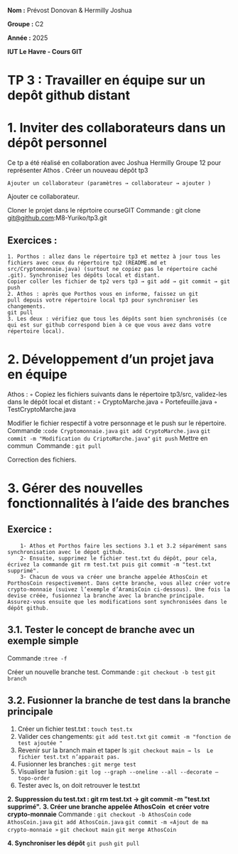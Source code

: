 **Nom :** Prévost Donovan & Hermilly Joshua

**Groupe :** C2

**Année :** 2025

**IUT Le Havre - Cours GIT**

# TP 3 : Travailler en équipe sur un depôt github distant

# 1. Inviter des collaborateurs dans un dépôt personnel
Ce tp a été réalisé en collaboration avec Joshua Hermilly Groupe 12 pour représenter Athos .
	Créer un nouveau dépôt tp3

	Ajouter un collaborateur (paramètres → collaborateur → ajouter )

Ajouter ce collaborateur.

Cloner le projet dans le réprtoire courseGIT
Commande : git clone git@github.com:M8-Yuriko/tp3.git


## Exercices :
	1. Porthos : allez dans le répertoire tp3 et mettez à jour tous les fichiers avec ceux du répertoire tp2 (README.md et src/Cryptomonnaie.java) (surtout ne copiez pas le répertoire caché .git). Synchronisez les dépôts local et distant.
	Copier coller les fichier de tp2 vers tp3 → git add → git commit → git push
	2. Athos : après que Porthos vous en informe, faissez un git pull depuis votre répertoire local tp3 pour synchroniser les changements.
	git pull
	3. Les deux : vérifiez que tous les dépôts sont bien synchronisés (ce qui est sur github correspond bien à ce que vous avez dans votre répertoire local).

# 2. Développement d’un projet java en équipe
Athos :
        ◦ Copiez les fichiers suivants dans le répertoire tp3/src, validez-les dans le dépôt local et distant :
        ◦ CryptoMarche.java
        ◦ Portefeuille.java
        ◦ TestCryptoMarche.java

Modifier le fichier respectif à votre personnage et le push sur le répertoire. 
Commande :`code Cryptomonnaie.java`
          `git add CryptoMarche.java`
          `git commit -m "Modification du CriptoMarche.java"`
          `git push`
Mettre en commun 
Commande : `git pull`

Correction des fichiers.

# 3. Gérer des nouvelles fonctionnalités à l’aide des branches
## Exercice :
        1- Athos et Porthos faire les sections 3.1 et 3.2 séparément sans synchronisation avec le dépot github.
        2- Ensuite, supprimez le fichier test.txt du dépôt, pour cela, écrivez la commande git rm test.txt puis git commit -m "test.txt supprimé".
        3- Chacun de vous va créer une branche appelée AthosCoin et PorthosCoin respectivement. Dans cette branche, vous allez créer votre crypto-monnaie (suivez l’exemple d’AramisCoin ci-dessous). Une fois la devise créée, fusionnez la branche avec la branche principale. Assurez-vous ensuite que les modifications sont synchronisées dans le dépôt github.

## 3.1. Tester le concept de branche avec un exemple simple
Commande :`tree -f`

Créer un nouvelle branche test. 
Commande : `git checkout -b test`
           `git branch`

## 3.2. Fusionner la branche de test dans la branche principale 
1. Créer un fichier test.txt : `touch test.tx`
2. Valider ces changements: `git add test.txt`
                            `git commit -m "fonction de test ajoutée "`
3. Revenir sur la branch main et taper ls :`git checkout main → ls	Le fichier test.txt n’apparait pas.`
4. Fusionner les branches : `git merge test`
5. Visualiser la fusion : `git log --graph --oneline --all --decorate –topo-order`
6. Tester avec ls, on doit retrouver le test.txt

**2. Suppression du test.txt :  git rm test.txt →  git commit -m "test.txt supprimé".**
**3. Créer une branche appelée AthosCoin  et créer votre crypto-monnaie**
Commande : `git checkout -b AthosCoin`
           `code AthosCoin.java`
           `git add AthosCoin.java`
           `git commit -m «Ajout de ma crypto-monnaie »`
           `git checkout main`
           `git merge AthosCoin`
           
**4. Synchroniser les dépôt**
`git push`
`git pull`
